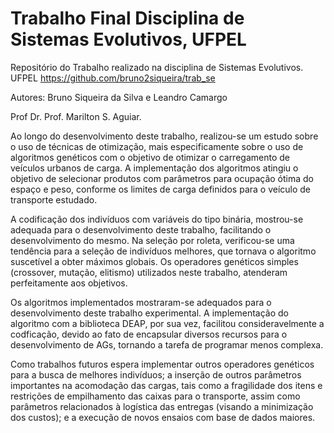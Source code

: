 # Trabalho Final Disciplina de Sistemas Evolutivos, UFPEL 
 

Repositório do Trabalho realizado na disciplina de Sistemas Evolutivos. UFPEL <https://github.com/bruno2siqueira/trab_se>

Autores: Bruno Siqueira da Silva e Leandro Camargo

Prof Dr. Prof. Marilton S. Aguiar.


Ao longo do desenvolvimento deste trabalho, realizou-se um estudo sobre o uso de técnicas de otimização, mais especificamente sobre o uso de algoritmos genéticos com o objetivo de otimizar o carregamento de veículos urbanos de carga. A implementação dos algoritmos atingiu o objetivo de selecionar produtos com parâmetros para ocupação ótima do espaço e peso, conforme os limites de carga definidos para o veículo de transporte estudado.

A codificação dos indivíduos com variáveis do tipo binária, mostrou-se adequada para o desenvolvimento deste trabalho, facilitando o desenvolvimento do mesmo. Na seleção por roleta, verificou-se uma tendência para a seleção de indivíduos melhores, que tornava o algoritmo suscetível a obter máximos globais. Os operadores genéticos simples (crossover, mutação, elitismo) utilizados neste trabalho, atenderam perfeitamente aos objetivos.

Os algoritmos implementados mostraram-se adequados para o desenvolvimento deste trabalho experimental. A implementação do algoritmo com a biblioteca DEAP, por sua vez, facilitou consideravelmente a codficação, devido ao  fato de encapsular diversos recursos para o desenvolvimento de AGs, tornando a tarefa de programar menos complexa.

Como trabalhos futuros espera implementar outros operadores genéticos para a busca de melhores indivíduos; a inserção de outros parâmetros importantes na acomodação das cargas, tais como a fragilidade dos itens e restrições de empilhamento das caixas para o transporte, assim como parâmetros relacionados à logística das entregas (visando a minimização dos custos); e a execução de novos ensaios com base de dados maiores. 
